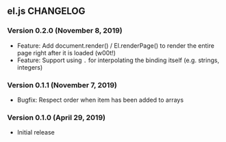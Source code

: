 ## el.js CHANGELOG

### Version 0.2.0 (November 8, 2019)

* Feature: Add document.render() / El.renderPage() to render the entire page right after it is loaded (w00t!)
* Feature: Support using `.` for interpolating the binding itself (e.g. strings, integers)

### Version 0.1.1 (November 7, 2019)

* Bugfix: Respect order when item has been added to arrays

### Version 0.1.0 (April 29, 2019)

* Initial release
